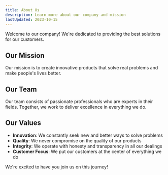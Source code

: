 ```yaml
---
title: About Us
description: Learn more about our company and mission
lastUpdated: 2023-10-15
---
```


Welcome to our company! We're dedicated to providing the best solutions for our customers.

## Our Mission

Our mission is to create innovative products that solve real problems and make people's lives better.

## Our Team

Our team consists of passionate professionals who are experts in their fields. Together, we work to deliver excellence in everything we do.

## Our Values

- **Innovation**: We constantly seek new and better ways to solve problems
- **Quality**: We never compromise on the quality of our products
- **Integrity**: We operate with honesty and transparency in all our dealings
- **Customer Focus**: We put our customers at the center of everything we do

We're excited to have you join us on this journey!
